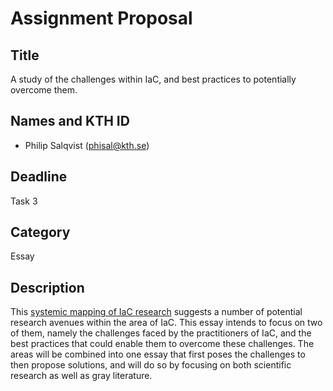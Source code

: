 # Assignment Proposal

## Title

A study of the challenges within IaC, and best practices to potentially overcome them.

## Names and KTH ID

 - Philip Salqvist (phisal@kth.se)

## Deadline

Task 3

## Category

Essay

## Description

This [systemic mapping of IaC research](https://www.sciencedirect.com/science/article/pii/S0950584918302507) suggests a number of potential research avenues within the area of IaC. This essay intends to focus on two of them, namely the challenges faced by the practitioners of IaC, and the best practices
that could enable them to overcome these challenges. The areas will be combined into one essay that first poses the challenges to then propose solutions, and will do so by focusing on both scientific research as well as gray literature.
